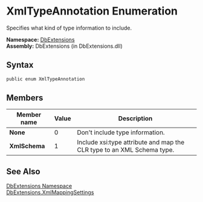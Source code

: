 XmlTypeAnnotation Enumeration
=============================
Specifies what kind of type information to include.

**Namespace:** [DbExtensions][1]  
**Assembly:** DbExtensions (in DbExtensions.dll)

Syntax
------

```csharp
public enum XmlTypeAnnotation
```


Members
-------

Member name   | Value | Description                                                            
------------- | ----- | ---------------------------------------------------------------------- 
**None**      | 0     | Don't include type information.                                        
**XmlSchema** | 1     | Include xsi:type attribute and map the CLR type to an XML Schema type. 


See Also
--------
[DbExtensions Namespace][1]  
[DbExtensions.XmlMappingSettings][2]  

[1]: ../README.md
[2]: ../XmlMappingSettings/README.md